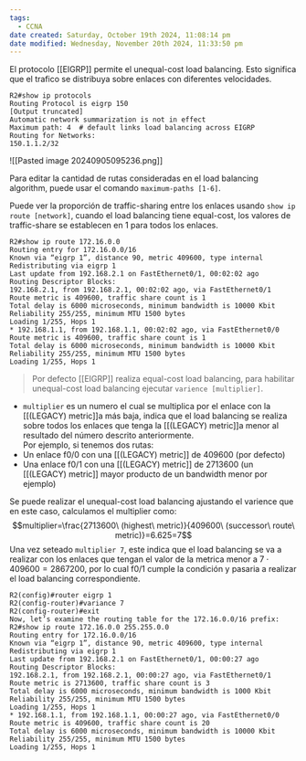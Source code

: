 ```yaml
---
tags:
  - CCNA
date created: Saturday, October 19th 2024, 11:08:14 pm
date modified: Wednesday, November 20th 2024, 11:33:50 pm
---
```

El protocolo [[EIGRP]] permite el unequal-cost load balancing. Esto significa que el trafico se distribuya sobre enlaces con diferentes velocidades. 

``` 
R2#show ip protocols
Routing Protocol is eigrp 150
[Output truncated]
Automatic network summarization is not in effect
Maximum path: 4  # default links load balancing across EIGRP 
Routing for Networks:
150.1.1.2/32
```

![[Pasted image 20240905095236.png]]

Para editar la cantidad de rutas consideradas en el load balancing algorithm, puede usar el comando `maximum-paths [1-6]`.

Puede ver la proporción de traffic-sharing entre los enlaces usando `show ip route [network]`, cuando el load balancing tiene equal-cost, los valores de traffic-share se establecen en 1 para todos los enlaces.

``` 
R2#show ip route 172.16.0.0
Routing entry for 172.16.0.0/16
Known via “eigrp 1”, distance 90, metric 409600, type internal
Redistributing via eigrp 1
Last update from 192.168.2.1 on FastEthernet0/1, 00:02:02 ago
Routing Descriptor Blocks:
192.168.2.1, from 192.168.2.1, 00:02:02 ago, via FastEthernet0/1
Route metric is 409600, traffic share count is 1
Total delay is 6000 microseconds, minimum bandwidth is 10000 Kbit
Reliability 255/255, minimum MTU 1500 bytes
Loading 1/255, Hops 1
* 192.168.1.1, from 192.168.1.1, 00:02:02 ago, via FastEthernet0/0
Route metric is 409600, traffic share count is 1
Total delay is 6000 microseconds, minimum bandwidth is 10000 Kbit
Reliability 255/255, minimum MTU 1500 bytes
Loading 1/255, Hops 1
```

> Por defecto [[EIGRP]] realiza equal-cost load balancing, para habilitar unequal-cost load balancing ejecutar `varience [multiplier]`.
- `multiplier` es un numero el cual se multiplica por el enlace con la [[(LEGACY) metric]]a más baja, indica que el load balancing se realiza sobre todos los enlaces que tenga la [[(LEGACY) metric]]a  menor al resultado del número descrito anteriormente. 
\
Por ejemplo, si tenemos dos rutas:
- Un enlace f0/0 con una [[(LEGACY) metric]] de 409600 (por defecto)
- Una enlace f0/1 con una [[(LEGACY) metric]] de 2713600 (un [[(LEGACY) metric]] mayor producto de un bandwidth menor por ejemplo)

Se puede realizar el unequal-cost load balancing ajustando el varience que en este caso, calculamos el multiplier como: $$multiplier=\frac{2713600\ (highest\ metric)}{409600\ (successor\ route\ metric)}=6.625=7$$
Una vez seteado `multiplier 7`, este indica que el load balancing se va a realizar con los enlaces que tengan el valor de la metrica menor a $7\cdot 409600=2867200$, por lo cual f0/1 cumple la condición y pasaria a realizar el load balancing correspondiente. 

```
R2(config)#router eigrp 1
R2(config-router)#variance 7
R2(config-router)#exit
Now, let’s examine the routing table for the 172.16.0.0/16 prefix:
R2#show ip route 172.16.0.0 255.255.0.0
Routing entry for 172.16.0.0/16
Known via “eigrp 1”, distance 90, metric 409600, type internal
Redistributing via eigrp 1
Last update from 192.168.2.1 on FastEthernet0/1, 00:00:27 ago
Routing Descriptor Blocks:
192.168.2.1, from 192.168.2.1, 00:00:27 ago, via FastEthernet0/1
Route metric is 2713600, traffic share count is 3
Total delay is 6000 microseconds, minimum bandwidth is 1000 Kbit
Reliability 255/255, minimum MTU 1500 bytes
Loading 1/255, Hops 1
* 192.168.1.1, from 192.168.1.1, 00:00:27 ago, via FastEthernet0/0
Route metric is 409600, traffic share count is 20
Total delay is 6000 microseconds, minimum bandwidth is 10000 Kbit
Reliability 255/255, minimum MTU 1500 bytes
Loading 1/255, Hops 1
```